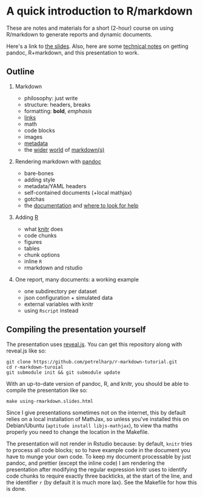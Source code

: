 A quick introduction to R/markdown
==================================

These are notes and materials for a short (2-hour) course on using R/markdown to generate reports
and dynamic documents.

Here's a link to [the slides](http://petrelharp.github.io/r-markdown-tutorial/using-rmarkdown.slides.html).
Also, here are some [technical notes](http://petrelharp.github.io/r-markdown-tutorial/technical-notes.html)
on getting pandoc, R+markdown, and this presentation to work.


Outline
-------

1.  Markdown

    * philosophy: just write
    * structure: headers, breaks
    * formatting: **bold**, *emphasis*
    * [links](Outline)
    * math
    * code blocks
    * images
    * [metadata](https://github.com/jgm/pandoc/issues/851)
    * the [wider](http://en.wikipedia.org/wiki/Markdown) [world](http://blog.codinghorror.com/standard-flavored-markdown/) of [markdown(s)](http://commonmark.org/)

2.  Rendering markdown with [pandoc](http://pandoc.org)

    * bare-bones
    * adding style
    * metadata/YAML headers
    * self-contained documents (+local mathjax)
    * gotchas
    * the [documentation](http://pandoc.org/README.html) and [where to look for help](http://stackoverflow.com/questions/tagged/pandoc?sort=frequent&pageSize=15)

3.  Adding [R](http://r-project.org/)

    * what [knitr](http://yihui.name/knitr/) does
    * code chunks
    * figures
    * tables
    * chunk options
    * inline `R`
    * rmarkdown and rstudio

4.  One report, many documents: a working example

    * one subdirectory per dataset
    * json configuration + simulated data
    * external variables with knitr
    * using `Rscript` instead



Compiling the presentation yourself
-----------------------------------


The presentation uses [reveal.js](http://lab.hakim.se/reveal-js/).
You can get this repository along with reveal.js like so:

````{.sh}
git clone https://github.com/petrelharp/r-markdown-tutorial.git
cd r-markdown-turoial
git submodule init && git submodule update
````

With an up-to-date version of pandoc, R, and knitr,
you should be able to compile the presentation like so:

````{.sh}
make using-rmarkdown.slides.html
````

Since I give presentations sometimes not on the internet,
this by default relies on a local installation of MathJax,
so unless you've installed this on Debian/Ubuntu (`aptitude install libjs-mathjax`),
to view tha maths properly you need to change the location in the Makefile.

The presentation will not render in Rstudio because:
by default, `knitr` tries to process all code blocks;
so to have example code in the document you have to munge your own code.
To keep my document processable by just pandoc, and prettier
(except the inline code)
I am rendering the presentation after modifying the regular expression knitr uses
to identify code chunks to require exactly three backticks,
at the start of the line, and the identifier `r`
(by default it is much more lax).
See the Makefile for how this is done.


